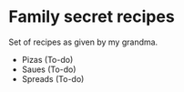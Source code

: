 # Family secret recipes

Set of recipes as given by my grandma.

- Pizas (To-do)
- Saues (To-do)
- Spreads (To-do)
